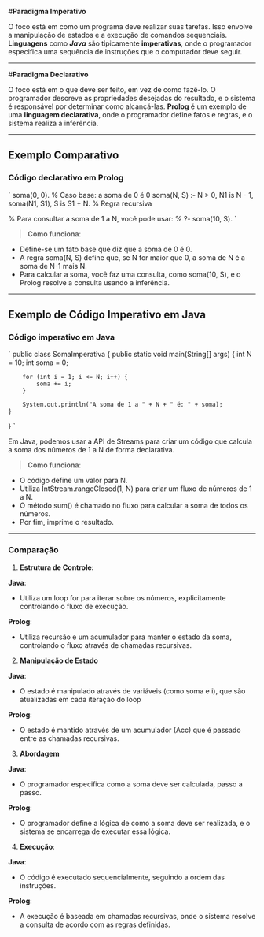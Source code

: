 #**Paradigma Imperativo**

O foco está em como um programa deve realizar suas tarefas. Isso envolve a manipulação de estados e a execução de comandos sequenciais. **Linguagens** como ***Java*** são tipicamente **imperativas**, onde o programador especifica uma sequência de instruções que o computador deve seguir.

---

#**Paradigma Declarativo**

O foco está em o que deve ser feito, em vez de como fazê-lo. O programador descreve as propriedades desejadas do resultado, e o sistema é responsável por determinar como alcançá-las. **Prolog** é um exemplo de uma **linguagem declarativa**, onde o programador define fatos e regras, e o sistema realiza a inferência.

---

## **Exemplo Comparativo**

### **Código declarativo em Prolog**

`
soma(0, 0). % Caso base: a soma de 0 é 0
soma(N, S) :- N > 0, N1 is N - 1, soma(N1, S1), S is S1 + N. % Regra recursiva

% Para consultar a soma de 1 a N, você pode usar:
% ?- soma(10, S).
`

> **Como funciona**:

- Define-se um fato base que diz que a soma de 0 é 0.
- A regra soma(N, S) define que, se N for maior que 0, a soma de N é a soma de N-1 mais N.
- Para calcular a soma, você faz uma consulta, como soma(10, S), e o Prolog resolve a consulta usando a inferência.

--- 

## Exemplo de Código Imperativo em Java

### **Código imperativo em Java**

`
public class SomaImperativa {
    public static void main(String[] args) {
        int N = 10;
        int soma = 0;
        
        for (int i = 1; i <= N; i++) {
            soma += i;
        }
        
        System.out.println("A soma de 1 a " + N + " é: " + soma);
    }
}
`

Em Java, podemos usar a API de Streams para criar um código que calcula a soma dos números de 1 a N de forma declarativa.

> **Como funciona**:

- O código define um valor para N.
- Utiliza IntStream.rangeClosed(1, N) para criar um fluxo de números de 1 a N.
- O método sum() é chamado no fluxo para calcular a soma de todos os números.
- Por fim, imprime o resultado.

--- 
### **Comparação**

1. **Estrutura de Controle:**

**Java**: 

- Utiliza um loop for para iterar sobre os números, explicitamente controlando o fluxo de execução.

**Prolog**: 

- Utiliza recursão e um acumulador para manter o estado da soma, controlando o fluxo através de chamadas recursivas.

2. **Manipulação de Estado**

**Java**: 

- O estado é manipulado através de variáveis (como soma e i), que são atualizadas em cada iteração do loop

**Prolog**: 

- O estado é mantido através de um acumulador (Acc) que é passado entre as chamadas recursivas.

3. **Abordagem**

**Java**: 

- O programador especifica como a soma deve ser calculada, passo a passo.

**Prolog**: 

- O programador define a lógica de como a soma deve ser realizada, e o sistema se encarrega de executar essa lógica.

4. **Execução**: 

**Java**: 

- O código é executado sequencialmente, seguindo a ordem das instruções.

**Prolog**: 

- A execução é baseada em chamadas recursivas, onde o sistema resolve a consulta de acordo com as regras definidas.
